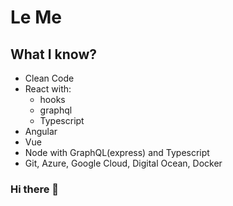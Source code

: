 # Le Me
## What I know?
* Clean Code
* React with:
  - hooks
  - graphql
  - Typescript
* Angular
* Vue
* Node with GraphQL(express) and Typescript
* Git, Azure, Google Cloud, Digital Ocean, Docker 

### Hi there 👋

<!--
**guitartsword/guitartsword** is a ✨ _special_ ✨ repository because its `README.md` (this file) appears on your GitHub profile.

Here are some ideas to get you started:

- 🔭 I’m currently working on ...
- 🌱 I’m currently learning ...
- 👯 I’m looking to collaborate on ...
- 🤔 I’m looking for help with ...
- 💬 Ask me about ...
- 📫 How to reach me: ...
- 😄 Pronouns: ...
- ⚡ Fun fact: ...
-->
